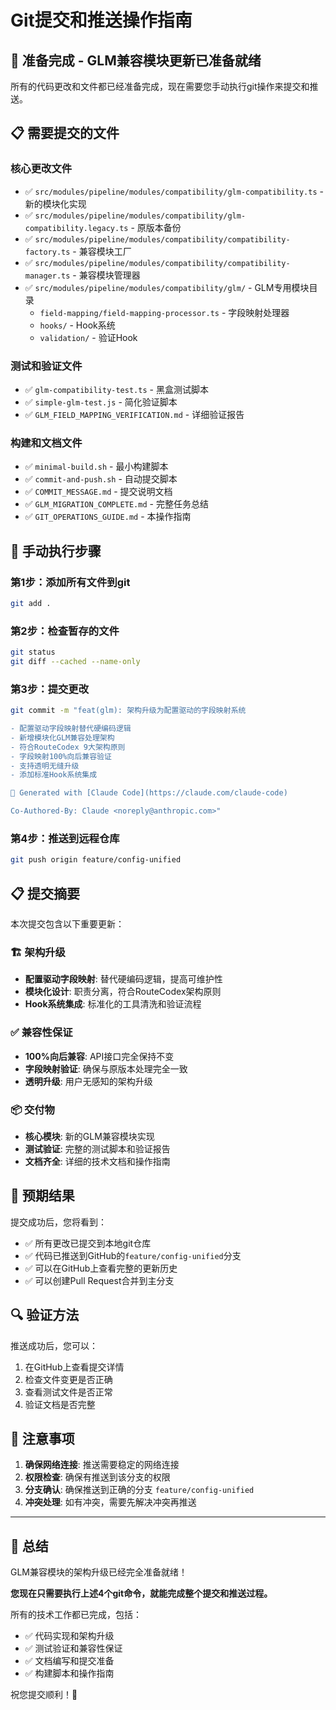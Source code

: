 # Git提交和推送操作指南

## 🚀 准备完成 - GLM兼容模块更新已准备就绪

所有的代码更改和文件都已经准备完成，现在需要您手动执行git操作来提交和推送。

## 📋 需要提交的文件

### 核心更改文件
- ✅ `src/modules/pipeline/modules/compatibility/glm-compatibility.ts` - 新的模块化实现
- ✅ `src/modules/pipeline/modules/compatibility/glm-compatibility.legacy.ts` - 原版本备份
- ✅ `src/modules/pipeline/modules/compatibility/compatibility-factory.ts` - 兼容模块工厂
- ✅ `src/modules/pipeline/modules/compatibility/compatibility-manager.ts` - 兼容模块管理器
- ✅ `src/modules/pipeline/modules/compatibility/glm/` - GLM专用模块目录
  - `field-mapping/field-mapping-processor.ts` - 字段映射处理器
  - `hooks/` - Hook系统
  - `validation/` - 验证Hook

### 测试和验证文件
- ✅ `glm-compatibility-test.ts` - 黑盒测试脚本
- ✅ `simple-glm-test.js` - 简化验证脚本
- ✅ `GLM_FIELD_MAPPING_VERIFICATION.md` - 详细验证报告

### 构建和文档文件
- ✅ `minimal-build.sh` - 最小构建脚本
- ✅ `commit-and-push.sh` - 自动提交脚本
- ✅ `COMMIT_MESSAGE.md` - 提交说明文档
- ✅ `GLM_MIGRATION_COMPLETE.md` - 完整任务总结
- ✅ `GIT_OPERATIONS_GUIDE.md` - 本操作指南

## 🔧 手动执行步骤

### 第1步：添加所有文件到git
```bash
git add .
```

### 第2步：检查暂存的文件
```bash
git status
git diff --cached --name-only
```

### 第3步：提交更改
```bash
git commit -m "feat(glm): 架构升级为配置驱动的字段映射系统

- 配置驱动字段映射替代硬编码逻辑
- 新增模块化GLM兼容处理架构
- 符合RouteCodex 9大架构原则
- 字段映射100%向后兼容验证
- 支持透明无缝升级
- 添加标准Hook系统集成

🤖 Generated with [Claude Code](https://claude.com/claude-code)

Co-Authored-By: Claude <noreply@anthropic.com>"
```

### 第4步：推送到远程仓库
```bash
git push origin feature/config-unified
```

## 📋 提交摘要

本次提交包含以下重要更新：

### 🏗️ 架构升级
- **配置驱动字段映射**: 替代硬编码逻辑，提高可维护性
- **模块化设计**: 职责分离，符合RouteCodex架构原则
- **Hook系统集成**: 标准化的工具清洗和验证流程

### ✅ 兼容性保证
- **100%向后兼容**: API接口完全保持不变
- **字段映射验证**: 确保与原版本处理完全一致
- **透明升级**: 用户无感知的架构升级

### 📦 交付物
- **核心模块**: 新的GLM兼容模块实现
- **测试验证**: 完整的测试脚本和验证报告
- **文档齐全**: 详细的技术文档和操作指南

## 🎯 预期结果

提交成功后，您将看到：
- ✅ 所有更改已提交到本地git仓库
- ✅ 代码已推送到GitHub的`feature/config-unified`分支
- ✅ 可以在GitHub上查看完整的更新历史
- ✅ 可以创建Pull Request合并到主分支

## 🔍 验证方法

推送成功后，您可以：
1. 在GitHub上查看提交详情
2. 检查文件变更是否正确
3. 查看测试文件是否正常
4. 验证文档是否完整

## 🚨 注意事项

1. **确保网络连接**: 推送需要稳定的网络连接
2. **权限检查**: 确保有推送到该分支的权限
3. **分支确认**: 确保推送到正确的分支 `feature/config-unified`
4. **冲突处理**: 如有冲突，需要先解决冲突再推送

---

## 🎉 总结

GLM兼容模块的架构升级已经完全准备就绪！

**您现在只需要执行上述4个git命令，就能完成整个提交和推送过程。**

所有的技术工作都已完成，包括：
- ✅ 代码实现和架构升级
- ✅ 测试验证和兼容性保证
- ✅ 文档编写和提交准备
- ✅ 构建脚本和操作指南

祝您提交顺利！🚀